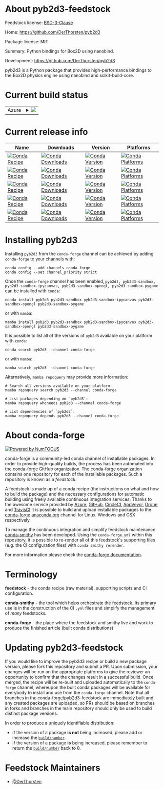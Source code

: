 About pyb2d3-feedstock
======================

Feedstock license: [BSD-3-Clause](https://github.com/conda-forge/pyb2d3-feedstock/blob/main/LICENSE.txt)

Home: https://github.com/DerThorsten/pyb2d3

Package license: MIT

Summary: Python bindings for Box2D using nanobind.

Development: https://github.com/DerThorsten/pyb2d3

pyb2d3 is a Python package that provides high-performance bindings to the Box2D physics engine using nanobind and scikit-build-core.

Current build status
====================


<table>
    
  <tr>
    <td>Azure</td>
    <td>
      <details>
        <summary>
          <a href="https://dev.azure.com/conda-forge/feedstock-builds/_build/latest?definitionId=26345&branchName=main">
            <img src="https://dev.azure.com/conda-forge/feedstock-builds/_apis/build/status/pyb2d3-feedstock?branchName=main">
          </a>
        </summary>
        <table>
          <thead><tr><th>Variant</th><th>Status</th></tr></thead>
          <tbody><tr>
              <td>linux_64</td>
              <td>
                <a href="https://dev.azure.com/conda-forge/feedstock-builds/_build/latest?definitionId=26345&branchName=main">
                  <img src="https://dev.azure.com/conda-forge/feedstock-builds/_apis/build/status/pyb2d3-feedstock?branchName=main&jobName=linux&configuration=linux%20linux_64_" alt="variant">
                </a>
              </td>
            </tr><tr>
              <td>osx_64_python3.10.____cpython</td>
              <td>
                <a href="https://dev.azure.com/conda-forge/feedstock-builds/_build/latest?definitionId=26345&branchName=main">
                  <img src="https://dev.azure.com/conda-forge/feedstock-builds/_apis/build/status/pyb2d3-feedstock?branchName=main&jobName=osx&configuration=osx%20osx_64_python3.10.____cpython" alt="variant">
                </a>
              </td>
            </tr><tr>
              <td>osx_64_python3.11.____cpython</td>
              <td>
                <a href="https://dev.azure.com/conda-forge/feedstock-builds/_build/latest?definitionId=26345&branchName=main">
                  <img src="https://dev.azure.com/conda-forge/feedstock-builds/_apis/build/status/pyb2d3-feedstock?branchName=main&jobName=osx&configuration=osx%20osx_64_python3.11.____cpython" alt="variant">
                </a>
              </td>
            </tr><tr>
              <td>osx_64_python3.12.____cpython</td>
              <td>
                <a href="https://dev.azure.com/conda-forge/feedstock-builds/_build/latest?definitionId=26345&branchName=main">
                  <img src="https://dev.azure.com/conda-forge/feedstock-builds/_apis/build/status/pyb2d3-feedstock?branchName=main&jobName=osx&configuration=osx%20osx_64_python3.12.____cpython" alt="variant">
                </a>
              </td>
            </tr><tr>
              <td>osx_64_python3.13.____cp313</td>
              <td>
                <a href="https://dev.azure.com/conda-forge/feedstock-builds/_build/latest?definitionId=26345&branchName=main">
                  <img src="https://dev.azure.com/conda-forge/feedstock-builds/_apis/build/status/pyb2d3-feedstock?branchName=main&jobName=osx&configuration=osx%20osx_64_python3.13.____cp313" alt="variant">
                </a>
              </td>
            </tr><tr>
              <td>osx_arm64_python3.10.____cpython</td>
              <td>
                <a href="https://dev.azure.com/conda-forge/feedstock-builds/_build/latest?definitionId=26345&branchName=main">
                  <img src="https://dev.azure.com/conda-forge/feedstock-builds/_apis/build/status/pyb2d3-feedstock?branchName=main&jobName=osx&configuration=osx%20osx_arm64_python3.10.____cpython" alt="variant">
                </a>
              </td>
            </tr><tr>
              <td>osx_arm64_python3.11.____cpython</td>
              <td>
                <a href="https://dev.azure.com/conda-forge/feedstock-builds/_build/latest?definitionId=26345&branchName=main">
                  <img src="https://dev.azure.com/conda-forge/feedstock-builds/_apis/build/status/pyb2d3-feedstock?branchName=main&jobName=osx&configuration=osx%20osx_arm64_python3.11.____cpython" alt="variant">
                </a>
              </td>
            </tr><tr>
              <td>osx_arm64_python3.12.____cpython</td>
              <td>
                <a href="https://dev.azure.com/conda-forge/feedstock-builds/_build/latest?definitionId=26345&branchName=main">
                  <img src="https://dev.azure.com/conda-forge/feedstock-builds/_apis/build/status/pyb2d3-feedstock?branchName=main&jobName=osx&configuration=osx%20osx_arm64_python3.12.____cpython" alt="variant">
                </a>
              </td>
            </tr><tr>
              <td>osx_arm64_python3.13.____cp313</td>
              <td>
                <a href="https://dev.azure.com/conda-forge/feedstock-builds/_build/latest?definitionId=26345&branchName=main">
                  <img src="https://dev.azure.com/conda-forge/feedstock-builds/_apis/build/status/pyb2d3-feedstock?branchName=main&jobName=osx&configuration=osx%20osx_arm64_python3.13.____cp313" alt="variant">
                </a>
              </td>
            </tr><tr>
              <td>win_64_python3.10.____cpython</td>
              <td>
                <a href="https://dev.azure.com/conda-forge/feedstock-builds/_build/latest?definitionId=26345&branchName=main">
                  <img src="https://dev.azure.com/conda-forge/feedstock-builds/_apis/build/status/pyb2d3-feedstock?branchName=main&jobName=win&configuration=win%20win_64_python3.10.____cpython" alt="variant">
                </a>
              </td>
            </tr><tr>
              <td>win_64_python3.11.____cpython</td>
              <td>
                <a href="https://dev.azure.com/conda-forge/feedstock-builds/_build/latest?definitionId=26345&branchName=main">
                  <img src="https://dev.azure.com/conda-forge/feedstock-builds/_apis/build/status/pyb2d3-feedstock?branchName=main&jobName=win&configuration=win%20win_64_python3.11.____cpython" alt="variant">
                </a>
              </td>
            </tr><tr>
              <td>win_64_python3.12.____cpython</td>
              <td>
                <a href="https://dev.azure.com/conda-forge/feedstock-builds/_build/latest?definitionId=26345&branchName=main">
                  <img src="https://dev.azure.com/conda-forge/feedstock-builds/_apis/build/status/pyb2d3-feedstock?branchName=main&jobName=win&configuration=win%20win_64_python3.12.____cpython" alt="variant">
                </a>
              </td>
            </tr><tr>
              <td>win_64_python3.13.____cp313</td>
              <td>
                <a href="https://dev.azure.com/conda-forge/feedstock-builds/_build/latest?definitionId=26345&branchName=main">
                  <img src="https://dev.azure.com/conda-forge/feedstock-builds/_apis/build/status/pyb2d3-feedstock?branchName=main&jobName=win&configuration=win%20win_64_python3.13.____cp313" alt="variant">
                </a>
              </td>
            </tr>
          </tbody>
        </table>
      </details>
    </td>
  </tr>
</table>

Current release info
====================

| Name | Downloads | Version | Platforms |
| --- | --- | --- | --- |
| [![Conda Recipe](https://img.shields.io/badge/recipe-pyb2d3-green.svg)](https://anaconda.org/conda-forge/pyb2d3) | [![Conda Downloads](https://img.shields.io/conda/dn/conda-forge/pyb2d3.svg)](https://anaconda.org/conda-forge/pyb2d3) | [![Conda Version](https://img.shields.io/conda/vn/conda-forge/pyb2d3.svg)](https://anaconda.org/conda-forge/pyb2d3) | [![Conda Platforms](https://img.shields.io/conda/pn/conda-forge/pyb2d3.svg)](https://anaconda.org/conda-forge/pyb2d3) |
| [![Conda Recipe](https://img.shields.io/badge/recipe-pyb2d3--sandbox-green.svg)](https://anaconda.org/conda-forge/pyb2d3-sandbox) | [![Conda Downloads](https://img.shields.io/conda/dn/conda-forge/pyb2d3-sandbox.svg)](https://anaconda.org/conda-forge/pyb2d3-sandbox) | [![Conda Version](https://img.shields.io/conda/vn/conda-forge/pyb2d3-sandbox.svg)](https://anaconda.org/conda-forge/pyb2d3-sandbox) | [![Conda Platforms](https://img.shields.io/conda/pn/conda-forge/pyb2d3-sandbox.svg)](https://anaconda.org/conda-forge/pyb2d3-sandbox) |
| [![Conda Recipe](https://img.shields.io/badge/recipe-pyb2d3--sandbox--ipycanvas-green.svg)](https://anaconda.org/conda-forge/pyb2d3-sandbox-ipycanvas) | [![Conda Downloads](https://img.shields.io/conda/dn/conda-forge/pyb2d3-sandbox-ipycanvas.svg)](https://anaconda.org/conda-forge/pyb2d3-sandbox-ipycanvas) | [![Conda Version](https://img.shields.io/conda/vn/conda-forge/pyb2d3-sandbox-ipycanvas.svg)](https://anaconda.org/conda-forge/pyb2d3-sandbox-ipycanvas) | [![Conda Platforms](https://img.shields.io/conda/pn/conda-forge/pyb2d3-sandbox-ipycanvas.svg)](https://anaconda.org/conda-forge/pyb2d3-sandbox-ipycanvas) |
| [![Conda Recipe](https://img.shields.io/badge/recipe-pyb2d3--sandbox--opengl-green.svg)](https://anaconda.org/conda-forge/pyb2d3-sandbox-opengl) | [![Conda Downloads](https://img.shields.io/conda/dn/conda-forge/pyb2d3-sandbox-opengl.svg)](https://anaconda.org/conda-forge/pyb2d3-sandbox-opengl) | [![Conda Version](https://img.shields.io/conda/vn/conda-forge/pyb2d3-sandbox-opengl.svg)](https://anaconda.org/conda-forge/pyb2d3-sandbox-opengl) | [![Conda Platforms](https://img.shields.io/conda/pn/conda-forge/pyb2d3-sandbox-opengl.svg)](https://anaconda.org/conda-forge/pyb2d3-sandbox-opengl) |
| [![Conda Recipe](https://img.shields.io/badge/recipe-pyb2d3--sandbox--pygame-green.svg)](https://anaconda.org/conda-forge/pyb2d3-sandbox-pygame) | [![Conda Downloads](https://img.shields.io/conda/dn/conda-forge/pyb2d3-sandbox-pygame.svg)](https://anaconda.org/conda-forge/pyb2d3-sandbox-pygame) | [![Conda Version](https://img.shields.io/conda/vn/conda-forge/pyb2d3-sandbox-pygame.svg)](https://anaconda.org/conda-forge/pyb2d3-sandbox-pygame) | [![Conda Platforms](https://img.shields.io/conda/pn/conda-forge/pyb2d3-sandbox-pygame.svg)](https://anaconda.org/conda-forge/pyb2d3-sandbox-pygame) |

Installing pyb2d3
=================

Installing `pyb2d3` from the `conda-forge` channel can be achieved by adding `conda-forge` to your channels with:

```
conda config --add channels conda-forge
conda config --set channel_priority strict
```

Once the `conda-forge` channel has been enabled, `pyb2d3, pyb2d3-sandbox, pyb2d3-sandbox-ipycanvas, pyb2d3-sandbox-opengl, pyb2d3-sandbox-pygame` can be installed with `conda`:

```
conda install pyb2d3 pyb2d3-sandbox pyb2d3-sandbox-ipycanvas pyb2d3-sandbox-opengl pyb2d3-sandbox-pygame
```

or with `mamba`:

```
mamba install pyb2d3 pyb2d3-sandbox pyb2d3-sandbox-ipycanvas pyb2d3-sandbox-opengl pyb2d3-sandbox-pygame
```

It is possible to list all of the versions of `pyb2d3` available on your platform with `conda`:

```
conda search pyb2d3 --channel conda-forge
```

or with `mamba`:

```
mamba search pyb2d3 --channel conda-forge
```

Alternatively, `mamba repoquery` may provide more information:

```
# Search all versions available on your platform:
mamba repoquery search pyb2d3 --channel conda-forge

# List packages depending on `pyb2d3`:
mamba repoquery whoneeds pyb2d3 --channel conda-forge

# List dependencies of `pyb2d3`:
mamba repoquery depends pyb2d3 --channel conda-forge
```


About conda-forge
=================

[![Powered by
NumFOCUS](https://img.shields.io/badge/powered%20by-NumFOCUS-orange.svg?style=flat&colorA=E1523D&colorB=007D8A)](https://numfocus.org)

conda-forge is a community-led conda channel of installable packages.
In order to provide high-quality builds, the process has been automated into the
conda-forge GitHub organization. The conda-forge organization contains one repository
for each of the installable packages. Such a repository is known as a *feedstock*.

A feedstock is made up of a conda recipe (the instructions on what and how to build
the package) and the necessary configurations for automatic building using freely
available continuous integration services. Thanks to the awesome service provided by
[Azure](https://azure.microsoft.com/en-us/services/devops/), [GitHub](https://github.com/),
[CircleCI](https://circleci.com/), [AppVeyor](https://www.appveyor.com/),
[Drone](https://cloud.drone.io/welcome), and [TravisCI](https://travis-ci.com/)
it is possible to build and upload installable packages to the
[conda-forge](https://anaconda.org/conda-forge) [anaconda.org](https://anaconda.org/)
channel for Linux, Windows and OSX respectively.

To manage the continuous integration and simplify feedstock maintenance
[conda-smithy](https://github.com/conda-forge/conda-smithy) has been developed.
Using the ``conda-forge.yml`` within this repository, it is possible to re-render all of
this feedstock's supporting files (e.g. the CI configuration files) with ``conda smithy rerender``.

For more information please check the [conda-forge documentation](https://conda-forge.org/docs/).

Terminology
===========

**feedstock** - the conda recipe (raw material), supporting scripts and CI configuration.

**conda-smithy** - the tool which helps orchestrate the feedstock.
                   Its primary use is in the construction of the CI ``.yml`` files
                   and simplify the management of *many* feedstocks.

**conda-forge** - the place where the feedstock and smithy live and work to
                  produce the finished article (built conda distributions)


Updating pyb2d3-feedstock
=========================

If you would like to improve the pyb2d3 recipe or build a new
package version, please fork this repository and submit a PR. Upon submission,
your changes will be run on the appropriate platforms to give the reviewer an
opportunity to confirm that the changes result in a successful build. Once
merged, the recipe will be re-built and uploaded automatically to the
`conda-forge` channel, whereupon the built conda packages will be available for
everybody to install and use from the `conda-forge` channel.
Note that all branches in the conda-forge/pyb2d3-feedstock are
immediately built and any created packages are uploaded, so PRs should be based
on branches in forks and branches in the main repository should only be used to
build distinct package versions.

In order to produce a uniquely identifiable distribution:
 * If the version of a package **is not** being increased, please add or increase
   the [``build/number``](https://docs.conda.io/projects/conda-build/en/latest/resources/define-metadata.html#build-number-and-string).
 * If the version of a package **is** being increased, please remember to return
   the [``build/number``](https://docs.conda.io/projects/conda-build/en/latest/resources/define-metadata.html#build-number-and-string)
   back to 0.

Feedstock Maintainers
=====================

* [@DerThorsten](https://github.com/DerThorsten/)

